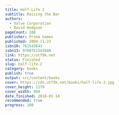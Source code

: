 ```yaml
---
title: Half-Life 2
subtitle: Raising the Bar
authors:
  - Valve Corporation
  - David Hodgson
pageCount: 288
publisher: Prima Games
published: 2004-11-23
isbn10: 761543643
isbn13: 9780761543640
link: https://utf9k.net
status: Finished
slug: half-life-2
category: books
publish: true
output: src/content/books
cover: https://cdn.utf9k.net/books/half-life-2.jpg
cover_height: 1179
cover_width: 904
date_finished: 2018-01-14
recommended: true
progress: 100
---
```

